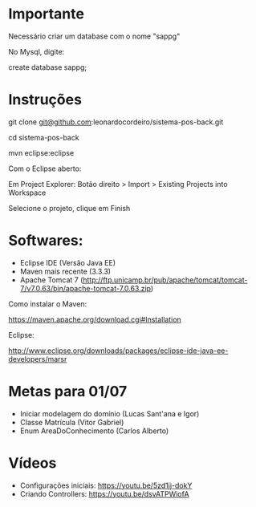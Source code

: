 # Importante

Necessário criar um database com o nome "sappg"

No Mysql, digite:

create database sappg;


# Instruções

git clone git@github.com:leonardocordeiro/sistema-pos-back.git 

cd sistema-pos-back

mvn eclipse:eclipse

Com o Eclipse aberto:

Em Project Explorer: Botão direito > Import > Existing Projects into Workspace

Selecione o projeto, clique em Finish

# Softwares:

- Eclipse IDE (Versão Java EE)
- Maven mais recente (3.3.3)
- Apache Tomcat 7 (http://ftp.unicamp.br/pub/apache/tomcat/tomcat-7/v7.0.63/bin/apache-tomcat-7.0.63.zip)

Como instalar o Maven:

https://maven.apache.org/download.cgi#Installation

Eclipse:

http://www.eclipse.org/downloads/packages/eclipse-ide-java-ee-developers/marsr

# Metas para 01/07

- Iniciar modelagem do domínio (Lucas Sant'ana e Igor)
- Classe Matrícula (Vitor Gabriel)
- Enum AreaDoConhecimento (Carlos Alberto)

# Vídeos

- Configurações iniciais: https://youtu.be/5zd1jj-dokY
- Criando Controllers: https://youtu.be/dsvATPWiofA
